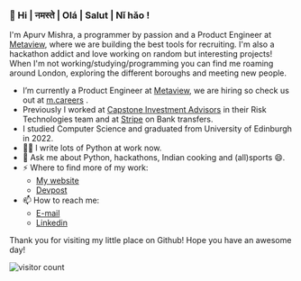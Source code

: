 ### 👋 Hi | नमस्ते | Olá | Salut | Nǐ hǎo !

I'm Apurv Mishra, a programmer by passion and a Product Engineer at [Metaview](https://www.metaview.ai/), where we are building the best tools for recruiting. I'm also a hackathon addict and love working on random but interesting projects! When I'm not working/studying/programming you can find me roaming around London, exploring the different boroughs and meeting new people.

- I’m currently a Product Engineer at [Metaview](https://metaview.ai), we are hiring so check us out at [m.careers](https://m.careers) .
- Previously I worked at [Capstone Investment Advisors](https://www.capstoneco.com/) in their Risk Technologies team and at [Stripe](https://stripe.com) on Bank transfers.
- I studied Computer Science and graduated from University of Edinburgh in 2022.
- 👨‍💻  I write lots of Python at work now.
- 💬 Ask me about Python, hackathons, Indian cooking and (all)sports 😄.
- ⚡ Where to find more of my work:
  - [My website](https://apurvmishra.xyz)
  - [Devpost](https://devpost.com/apurvmishra99)
- 📫 How to reach me:
  - [E-mail](mailto:me@apurvmishra.xyz)
  - [Linkedin](https://linkedin.com/in/apurv-mishra)
  
Thank you for visiting my little place on Github! Hope you have an awesome day!

![visitor count](https://arijitgupta42-visitor-badge.glitch.me/badge?page_id=apurvmishra99/apurvmishra99)
<!--**apurvmishra99/apurvmishra99** is a ✨ _special_ ✨ repository because its `README.md` (this file) appears on your GitHub profile.

Here are some ideas to get you started:

- 🔭 I’m currently working on ...
- 🌱 I’m currently learning ...
- 👯 I’m looking to collaborate on ...
- 🤔 I’m looking for help with ...
- 💬 Ask me about ...
- 📫 How to reach me: ...
- 😄 Pronouns: ...
- ⚡ Fun fact: ...
-->
